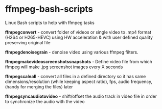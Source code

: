 # ffmpeg-bash-scripts
Linux Bash scripts to help with ffmpeg tasks

**ffmpegconvert** - convert folder of videos or single video to .mp4 format (H264 or H265-HEVC) using HW acceleration & with user defined quality preserving original file

**ffmpegdenoisegrain** - denoise video using various ffmpeg filters.

**ffmpegmakevideoscreenshotssnapshots** - Define video file from which ffmpeg will make .jpg screenshot images every X seconds

**ffmpegscaleall** - convert all files in a defined directory so it has same dimensions/resolution (while keeping aspect ratio), fps, audio frequency,  (handy for merging the files) later

**ffmpegsyncaudiotovideo** - shift/offset the audio track in video file in order to synchronize the audio with the video
